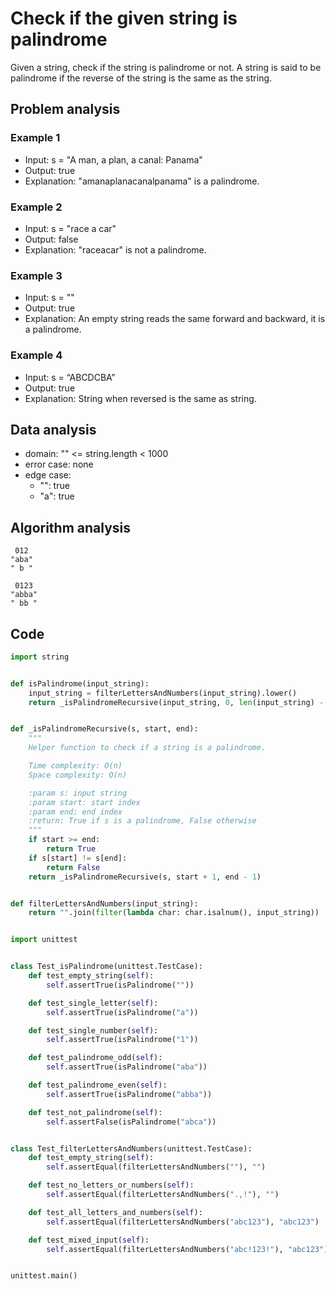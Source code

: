 # Check if the given string is palindrome

Given a string, check if the string is palindrome or not. A string is said to be palindrome if the reverse of the string is the same as the string.

## Problem analysis

### Example 1

- Input: s = "A man, a plan, a canal: Panama"
- Output: true
- Explanation: "amanaplanacanalpanama" is a palindrome.

### Example 2

- Input: s = "race a car"
- Output: false
- Explanation: "raceacar" is not a palindrome.

### Example 3

- Input: s = ""
- Output: true
- Explanation: An empty string reads the same forward and backward, it is a palindrome.

### Example 4

- Input: s = “ABCDCBA”
- Output: true
- Explanation: String when reversed is the same as string.

## Data analysis

- domain: "" <= string.length < 1000
- error case: none
- edge case:
  - "": true
  - "a": true

## Algorithm analysis

```
 012
"aba"
" b "

 0123
"abba"
" bb "
```

## Code

```python
import string


def isPalindrome(input_string):
    input_string = filterLettersAndNumbers(input_string).lower()
    return _isPalindromeRecursive(input_string, 0, len(input_string) - 1)


def _isPalindromeRecursive(s, start, end):
    """
    Helper function to check if a string is a palindrome.

    Time complexity: O(n)
    Space complexity: O(n)

    :param s: input string
    :param start: start index
    :param end: end index
    :return: True if s is a palindrome, False otherwise
    """
    if start >= end:
        return True
    if s[start] != s[end]:
        return False
    return _isPalindromeRecursive(s, start + 1, end - 1)


def filterLettersAndNumbers(input_string):
    return "".join(filter(lambda char: char.isalnum(), input_string))


import unittest


class Test_isPalindrome(unittest.TestCase):
    def test_empty_string(self):
        self.assertTrue(isPalindrome(""))

    def test_single_letter(self):
        self.assertTrue(isPalindrome("a"))

    def test_single_number(self):
        self.assertTrue(isPalindrome("1"))

    def test_palindrome_odd(self):
        self.assertTrue(isPalindrome("aba"))

    def test_palindrome_even(self):
        self.assertTrue(isPalindrome("abba"))

    def test_not_palindrome(self):
        self.assertFalse(isPalindrome("abca"))


class Test_filterLettersAndNumbers(unittest.TestCase):
    def test_empty_string(self):
        self.assertEqual(filterLettersAndNumbers(""), "")

    def test_no_letters_or_numbers(self):
        self.assertEqual(filterLettersAndNumbers(".,!"), "")

    def test_all_letters_and_numbers(self):
        self.assertEqual(filterLettersAndNumbers("abc123"), "abc123")

    def test_mixed_input(self):
        self.assertEqual(filterLettersAndNumbers("abc!123!"), "abc123")


unittest.main()
```
